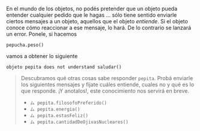 En el mundo de los objetos, no podés pretender que un objeto pueda entender cualquier pedido que le hagas ... sólo tiene sentido enviarle ciertos mensajes a un objeto, aquellos que el objeto _entiende_. Si el objeto conoce cómo reaccionar a ese mensaje, lo hará. De lo contrario se lanzará un error. Ponele, si hacemos

```
pepucha.peso()
```

vamos a obtener lo siguiente

```
objeto pepita does not understand saludar()
```

> Descubramos qué otras cosas sabe responder `pepita`. Probá enviarle los siguientes mensajes y fijate cuáles entiende, cuales no y qué es lo que responde. ¡Y anotalos!, este conocimiento nos servirá en breve. 
> 
> * `ム pepita.filosofoPreferido()`
> * `ム pepita.energia()`
> * `ム pepita.estasFeliz()`
> * `ム pepita.cantidadDeOjivasNucleares()`

